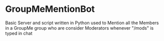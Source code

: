 # GroupMeMentionBot

Basic Server and script written in Python used to Mention all the Members in a GroupMe group who are consider Moderators whenever "/mods" is typed in chat
